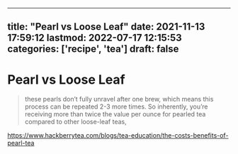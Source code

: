 
---
title: "Pearl vs Loose Leaf"
date: 2021-11-13 17:59:12
lastmod: 2022-07-17 12:15:53
categories: ['recipe', 'tea']
draft: false
---


# Pearl vs Loose Leaf
>  these pearls don’t fully unravel after one brew, which means this process can be repeated 2-3 more times. So inherently, you’re receiving more than twice the value per ounce for pearled tea compared to other loose-leaf teas,

https://www.hackberrytea.com/blogs/tea-education/the-costs-benefits-of-pearl-tea

<!-- #public #recipe #tea -->

<!-- {BearID:9C40F8A1-6115-4CF4-B7E8-2372C9983052-13691-00009410F4BB82F6} -->
